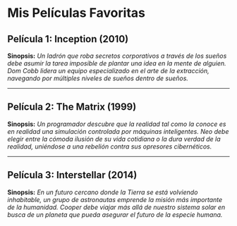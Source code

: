 # Mis Películas Favoritas

## **Película 1: Inception (2010)**

**Sinopsis:** *Un ladrón que roba secretos corporativos a través de los sueños debe asumir la tarea imposible de plantar una idea en la mente de alguien. Dom Cobb lidera un equipo especializado en el arte de la extracción, navegando por múltiples niveles de sueños dentro de sueños.*

---

## **Película 2: The Matrix (1999)**

**Sinopsis:** *Un programador descubre que la realidad tal como la conoce es en realidad una simulación controlada por máquinas inteligentes. Neo debe elegir entre la cómoda ilusión de su vida cotidiana o la dura verdad de la realidad, uniéndose a una rebelión contra sus opresores cibernéticos.*

---

## **Película 3: Interstellar (2014)**

**Sinopsis:** *En un futuro cercano donde la Tierra se está volviendo inhabitable, un grupo de astronautas emprende la misión más importante de la humanidad. Cooper debe viajar más allá de nuestro sistema solar en busca de un planeta que pueda asegurar el futuro de la especie humana.*
